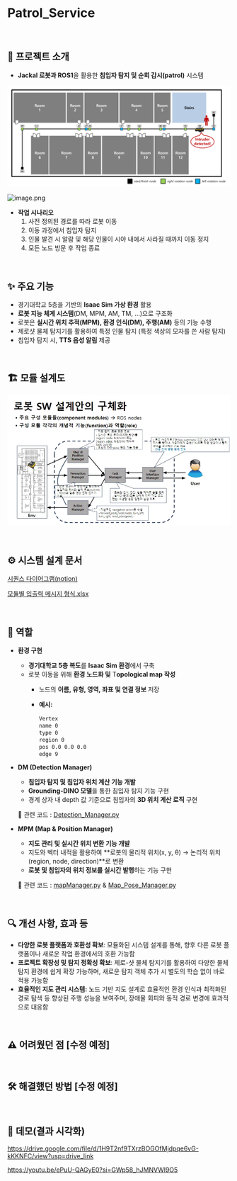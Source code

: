 # Patrol_Service

<br>

## 🫡 프로젝트 소개

- **Jackal 로봇과 ROS1**을 활용한 **침입자 탐지 및 순회 감시(patrol)** 시스템

![image.png](docs/overview.png)

![image.png](docs/IsaacSim_Env.png)

- **작업 시나리오**
    1. 사전 정의된 경로를 따라 로봇 이동
    2. 이동 과정에서 침입자 탐지
    3. 인물 발견 시 알람 및 해당 인물이 시야 내에서 사라질 때까지 이동 정지
    4. 모든 노드 방문 후 작업 종료

<br>

## ✨ 주요 기능

- 경기대학교 5층을 기반의 **Isaac Sim 가상 환경** 활용
- **로봇 지능 체계 시스템**(DM, MPM, AM, TM, …)으로 구조화
- 로봇은 **실시간 위치 추적(MPM), 환경 인식(DM), 주행(AM)** 등의 기능 수행
- 제로샷 물체 탐지기를 활용하여 특정 인물 탐지 (특정 색상의 모자를 쓴 사람 탐지)
- 침입자 탐지 시, **TTS 음성 알림** 제공

<br>

## **🏗️ 모듈 설계도**

![image.png](docs/document.png)

<br>

## ⚙️ 시스템 설계 문서

[시퀀스 다이어그램(notion)](https://www.notion.so/11e6cf9cb796800b888cd17a197be68b?pvs=21)

[모듈별 입출력 메시지 형식.xlsx](attachment:101dac3f-0c91-45eb-9e6a-bba872f22102:모듈별_입출력_메시지_형식.xlsx)

<br>

## 🔹 역할

- **환경 구현**
    - **경기대학교 5층 복도**를 **Isaac Sim 환경**에서 구축
    - 로봇 이동을 위해 **환경 노드화 및** T**opological map 작성**
        - 노드의 **이름, 유형, 영역, 좌표 및 연결 정보** 저장
        - **예시:**
            
            ```
            Vertex
            name 0
            type 0
            region 0
            pos 0.0 0.0 0.0
            edge 9
            ```
            
- **DM (Detection Manager)**
    - **침입자 탐지 및 침입자 위치 계산 기능 개발**
    - **Grounding-DINO 모델**을 통한 침입자 탐지 기능 구현
    - 경계 상자 내 depth 값 기준으로 침입자의 **3D 위치 계산 로직** 구현
    
    📂 관련 코드 :  [Detection_Manager.py](https://www.notion.so/Detection_Manager-py-19c6cf9cb79680de91e5d44e870bdf77?pvs=21)
    
- **MPM (Map & Position Manager)**
    - **지도 관리 및 실시간 위치 변환 기능 개발**
    - 지도와 벡터 내적을 활용하여 **로봇의 물리적 위치(x, y, θ) → 논리적 위치(region, node, direction)**로 변환
    - **로봇 및 침입자의 위치 정보를 실시간 발행**하는 기능 구현
    
    📂 관련 코드 : [mapManager.py](https://www.notion.so/mapManager-py-19c6cf9cb79680f0806fe6f9a09ed36d?pvs=21) & [Map_Pose_Manager.py](https://www.notion.so/Map_Pose_Manager-py-19c6cf9cb79680819f04d7216cb9dabb?pvs=21)
    
<br>

## 🔍 개선 사항, 효과 등

- **다양한 로봇 플랫폼과 호환성 확보**: 모듈화된 시스템 설계를 통해, 향후 다른 로봇 플랫폼이나 새로운 작업 환경에서의 호환 가능함
- **프로젝트 확장성 및 탐지 정확성 확보**: 제로-샷 물체 탐지기를 활용하여 다양한 물체 탐지 환경에 쉽게 확장 가능하며, 새로운 탐지 객체 추가 시 별도의 학습 없이 바로 적용 가능함
- **효율적인 지도 관리 시스템:** 노드 기반 지도 설계로 효율적인 환경 인식과 최적화된 경로 탐색 등 향상된 주행 성능을 보여주며, 장애물 회피와 동적 경로 변경에 효과적으로 대응함

<br>

## ⚠️ 어려웠던 점 [수정 예정]

<br>

## 🛠 해결했던 방법 [수정 예정]

<br>

## 🎥 데모(결과 시각화)

https://drive.google.com/file/d/1H9T2nf9TXrzBOGOfMjdpqe6vG-kKKNFC/view?usp=drive_link

https://youtu.be/ePuU-QAGyE0?si=GWp58_hJMNVWl9O5
